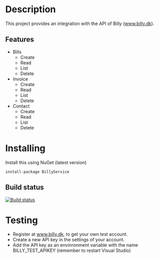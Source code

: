 # Description
This project provides an integration with the API of Billy (www.billy.dk).

## Features

* Bills
    * Create
    * Read
    * List
    * Delete
* Invoice
    * Create
    * Read
    * List
    * Delete
* Contact
    * Create
    * Read
    * List
    * Delete

# Installing
Install this using NuGet (latest version)
```
install-package BillyService
```


## Build status
[![Build status](https://ci.appveyor.com/api/projects/status/judlef80gt3t7ltc?svg=true)](https://ci.appveyor.com/project/casperkc/billy)


# Testing
 * Register at www.billy.dk, to get your own test account.
 * Create a new API key in the settings of your account.
 * Add the API key as an envinronment variable with the name BILLY_TEST_APIKEY (remember to restart Visual Studio)
